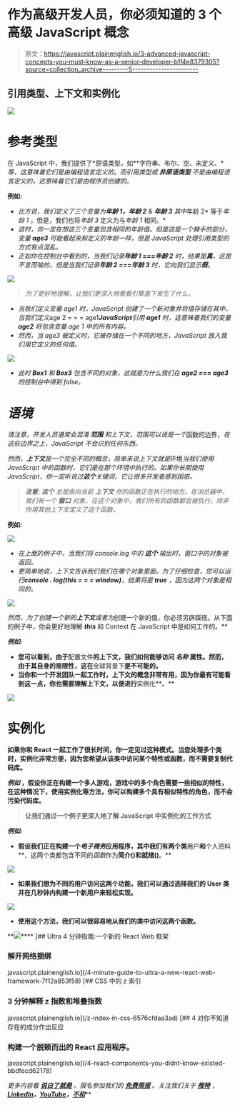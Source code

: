 # 作为高级开发人员，你必须知道的 3 个高级 JavaScript 概念

> 原文：<https://javascript.plainenglish.io/3-advanced-javascript-concepts-you-must-know-as-a-senior-developer-b1f4e8379305?source=collection_archive---------5----------------------->

## 引用类型、上下文和实例化

![](img/4f783ec19d557a6e3c7b38e76eb549c1.png)

# 参考类型

在 JavaScript 中，我们提供了*原语类型，如**字符串、布尔、空、未定义、**等，这意味着它们是由编程语言定义的。而引用类型或 ***非原语类型*** 不是由编程语言定义的，这意味着它们是由程序员创建的。*

****例如:****

*   *比方说，我们定义了三个变量为**年龄 1，年龄 2** & **年龄 3** 其中*年龄 2* 等于*年龄 1* 。但是，我们也将*年龄 3* 定义为与*年龄 1* 相同。*
*   *这时，你一定在想这三个变量包含相同的年龄值。但是这是一个棘手的部分，变量 **age3** 可能看起来和定义的年龄一样，但是 JavaScript 处理引用类型的方式有点混乱。*
*   *正如你在控制台中看到的，当我们记录**年龄 1 ===年龄 2** 时，结果是**真**，这是不言而喻的，但是当我们记录**年龄 2 ===年龄 3** 时，它向我们显示**假**。*

*![](img/ff5e7c478130763858aad486bc4e1fef.png)*

> *为了更好地理解，让我们更深入地看看引擎盖下发生了什么。*

*   *当我们定义变量 age1 时，JavaScript 创建了一个新对象并将值存储在其中，当我们定义*age 2 = = = age1***JavaScript**引用 **age1** 时，这意味着我们的变量 **age2** 将包含变量 age 1 中的所有内容。*
*   *然而，当 age3 被定义时，它被存储在一个不同的地方，JavaScript 放入我们用它定义的任何值。*

*![](img/727b0cd55358a6b605e2eb12e7e9de84.png)*

*   *此时 **Box1** 和 **Box3** 包含不同的对象，这就是为什么我们在 **age2 === age3** 的控制台中得到 false。*

# *语境*

*请注意，开发人员通常会混淆 ***范围*** 和上下文，范围可以说是一个*函数的边界，*在这些边界之上，JavaScript 不会识别任何东西。*

*然而，**上下文**是一个完全不同的概念，简单来说上下文就是*环境*当我们使用 *JavaScript* 中的函数时，它们是在那个环境中执行的。如果你长期使用 JavaScript，你一定听说过**这个**关键词，它让很多开发者感到困惑。*

> ****注意:*** ***这个*** *总是指向当前* ***上下文*** *你的函数正在执行的地方。在浏览器中，我们有一个* ***窗口*** *对象，在这个对象中，我们所有的函数都会被执行，除非你用其他上下文定义了这个函数。**

****例如:****

*![](img/c453215b05a030260b6c36385794e272.png)*

*   *在上面的例子中，当我们将 console.log 中的 ***这个*** 输出时，窗口中的对象被返回。*
*   *更简单地说，上下文告诉我们我们在哪个对象里面。为了仔细检查，您可以运行**console . log(this = = = window)**，结果将是 ***true*** ，因为这两个对象是相同的。*

*![](img/4b93f996aaa0e0a3704962c168d2b783.png)*

*然而，为了创建一个新的**上下文**或者为*创建一个新的值，你必须另辟蹊径。从下面的例子中，你会更好地理解 ***this*** 和 Context 在 JavaScript 中是如何工作的。**

*****例如:*****

*   **您可以看到，由于**配置文件**的上下文，我们如何能够访问 ***名称*** 属性。然而，由于其自身的局限性，这在**全球背景下**是不可能的。**
*   **当你和一个开发团队一起工作时，上下文的概念非常有用，因为你最有可能看到这一点，你也需要理解上下文，以便进行**实例化**。**

**![](img/b5dfd468cfc7a48b3f03750b0f77f140.png)**

# **实例化**

**如果你和 **React** 一起工作了很长时间，你一定见过这种模式。当您处理多个类时，实例化非常方便，因为您希望从该类中访问某个特性或函数，而不需要复制代码库。**

*****例如*** ，假设你正在构建一个多人游戏，游戏中的多个角色需要一些相似的特性，在这种情况下，使用实例化等方法，你可以构建多个具有相似特性的角色，而不会污染代码库。**

> **让我们通过一个例子更深入地了解 JavaScript 中实例化的工作方式**

*****例如:*****

*   **假设我们正在构建一个*电子商务*应用程序，其中我们有两个类**用户**和**个人资料**，这两个类都包含不同的*函数*作为**简介()**和**就绪()**。**

**![](img/6d2ef505933ec24f2b9fb9cb59e4da0e.png)**

*   **如果我们想为不同的用户访问这两个功能，我们可以通过选择我们的 **User** 类并在几秒钟内构建一个新用户来轻松实现。**

**![](img/4c5deddf4d0709726cf3564a0f4641b8.png)**

*   **使用这个方法，我们可以很容易地从我们的类中访问这两个函数。**

**![](img/d1a8c8b8dac3eb0f131e596a901cb6fa.png)****[](/4-minute-guide-to-ultra-a-new-react-web-framework-7f12a853f58) [## Ultra 4 分钟指南:一个新的 React Web 框架

### 解开网络捆绑

javascript.plainenglish.io](/4-minute-guide-to-ultra-a-new-react-web-framework-7f12a853f58) [](/z-index-in-css-6576cfdaa3ad) [## CSS 中的 z 索引

### 3 分钟解释 z 指数和堆叠指数

javascript.plainenglish.io](/z-index-in-css-6576cfdaa3ad) [](/4-react-components-you-didnt-know-existed-bbdfecd62178) [## 4 对你不知道存在的成分作出反应

### 构建一个脱颖而出的 React 应用程序。

javascript.plainenglish.io](/4-react-components-you-didnt-know-existed-bbdfecd62178) 

*更多内容看* [***说白了就是***](https://plainenglish.io/) *。报名参加我们的* [***免费周报***](http://newsletter.plainenglish.io/) *。关注我们关于* [***推特***](https://twitter.com/inPlainEngHQ) ，[***LinkedIn***](https://www.linkedin.com/company/inplainenglish/)***，***[***YouTube***](https://www.youtube.com/channel/UCtipWUghju290NWcn8jhyAw)***，****[***不和***](https://discord.gg/GtDtUAvyhW)***